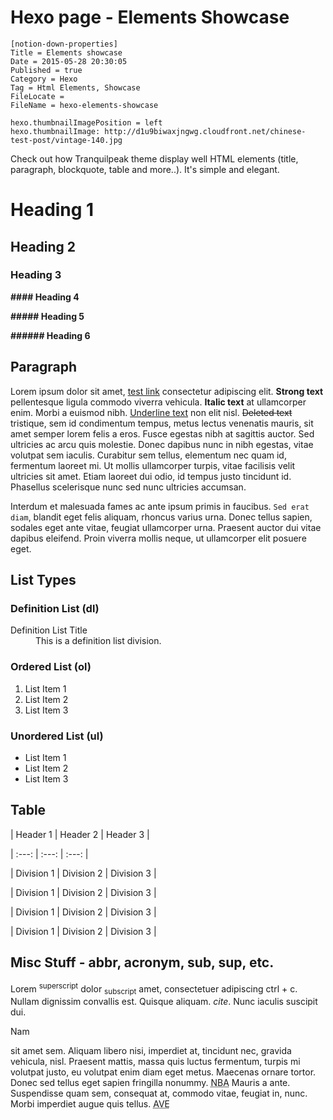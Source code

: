 # Hexo page - Elements Showcase

```
[notion-down-properties]
Title = Elements showcase
Date = 2015-05-28 20:30:05
Published = true
Category = Hexo
Tag = Html Elements, Showcase
FileLocate = 
FileName = hexo-elements-showcase

hexo.thumbnailImagePosition = left
hexo.thumbnailImage: http://d1u9biwaxjngwg.cloudfront.net/chinese-test-post/vintage-140.jpg
```

Check out how Tranquilpeak theme display well HTML elements (title, paragraph, blockquote, table and more..). It's simple and elegant.

<!-- more -->

# **Heading 1**

## **Heading 2**

### **Heading 3**

**#### Heading 4**

**##### Heading 5**

**###### Heading 6**

## **Paragraph**

Lorem ipsum dolor sit amet, [test link]() consectetur adipiscing elit. ****Strong text**** pellentesque ligula commodo viverra vehicula. **Italic text** at ullamcorper enim. Morbi a euismod nibh. <u>Underline text</u> non elit nisl. ~~Deleted text~~ tristique, sem id condimentum tempus, metus lectus venenatis mauris, sit amet semper lorem felis a eros. Fusce egestas nibh at sagittis auctor. Sed ultricies ac arcu quis molestie. Donec dapibus nunc in nibh egestas, vitae volutpat sem iaculis. Curabitur sem tellus, elementum nec quam id, fermentum laoreet mi. Ut mollis ullamcorper turpis, vitae facilisis velit ultricies sit amet. Etiam laoreet dui odio, id tempus justo tincidunt id. Phasellus scelerisque nunc sed nunc ultricies accumsan.

Interdum et malesuada fames ac ante ipsum primis in faucibus. `Sed erat diam`, blandit eget felis aliquam, rhoncus varius urna. Donec tellus sapien, sodales eget ante vitae, feugiat ullamcorper urna. Praesent auctor dui vitae dapibus eleifend. Proin viverra mollis neque, ut ullamcorper elit posuere eget.

## **List Types**

### **Definition List (dl)**

<dl><dt>Definition List Title</dt><dd>This is a definition list division.</dd></dl>

### **Ordered List (ol)**

1. List Item 1
2. List Item 2
3. List Item 3

### **Unordered List (ul)**

- List Item 1
- List Item 2
- List Item 3

## **Table**

| Header 1 | Header 2 | Header 3 |

| :---: | :---: | :---: |

| Division 1 | Division 2 | Division 3 |

| Division 1 | Division 2 | Division 3 |

| Division 1 | Division 2 | Division 3 |

| Division 1 | Division 2 | Division 3 |

## **Misc Stuff - abbr, acronym, sub, sup, etc.**

Lorem <sup>superscript</sup> dolor <sub>subscript</sub> amet, consectetuer adipiscing <kdb>ctrl + c</kdb>. Nullam dignissim convallis est. Quisque aliquam. <cite>cite</cite>. Nunc iaculis suscipit dui.

Nam

sit amet sem. Aliquam libero nisi, imperdiet at, tincidunt nec, gravida vehicula, nisl. Praesent mattis, massa quis luctus fermentum, turpis mi volutpat justo, eu volutpat enim diam eget metus. Maecenas ornare tortor. Donec sed tellus eget sapien fringilla nonummy. <acronym title="National Basketball Association">NBA</acronym> Mauris a ante. Suspendisse quam sem, consequat at, commodo vitae, feugiat in, nunc. Morbi imperdiet augue quis tellus.  <abbr title="Avenue">AVE</abbr>